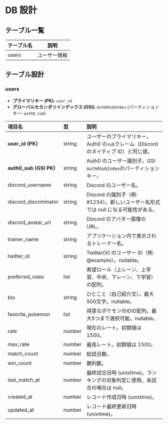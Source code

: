 # DB 設計

## テーブル一覧

| テーブル名 | 説明         |
| ---------- | ------------ |
| users      | ユーザー情報 |

## テーブル設計

### users

- **プライマリキー (PK):** `user_id`
- **グローバルセカンダリインデックス (GSI):** `Auth0SubIndex` (パーティションキー: `auth0_sub`)

| 項目名                 | 型     | 説明                                                                                 |
| :--------------------- | :----- | :----------------------------------------------------------------------------------- |
| **user_id (PK)**       | string | ユーザーのプライマリキー。Auth0 の`sub`クレーム（Discord のネイティブ ID）と同じ値。 |
| **auth0_sub (GSI PK)** | string | Auth0 のユーザー識別子。GSI `Auth0SubIndex`のパーティションキー。                    |
| discord_username       | string | Discord のユーザー名。                                                               |
| discord_discriminator  | string | Discord の識別子（例: #1234）。新しいユーザー名形式では null になる可能性がある。    |
| discord_avatar_url     | string | Discord のアバター画像の URL。                                                       |
| trainer_name           | string | アプリケーション内で表示されるトレーナー名。                                           |
| twitter_id             | string | Twitter(X) のユーザー ID（例: @example）。nullable。                                |
| preferred_roles        | list   | 希望ロール（上レーン、上学習、中央、下レーン、下学習）の配列。                         |
| bio                    | string | ひとこと（自己紹介文）。最大500文字。nullable。                                       |
| favorite_pokemon       | list   | 得意なポケモンのIDの配列。最大5つまで選択可能。nullable。                             |
| rate                   | number | 現在のレート。初期値は 1500。                                                        |
| max_rate               | number | 最高レート。初期値は 1500。                                                          |
| match_count            | number | 総試合数。                                                                           |
| win_count              | number | 勝利数。                                                                             |
| last_match_at          | number | 最終試合日時 (unixtime)。ランキングの対象判定に使用。未試合の場合は null。             |
| created_at             | number | レコード作成日時 (unixtime)。                                                        |
| updated_at             | number | レコード最終更新日時 (unixtime)。                                                    |
